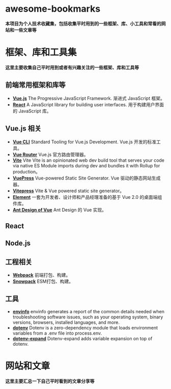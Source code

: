 # awesome-bookmarks

**本项目为个人技术收藏集，包括收集平时用到的一些框架、库、小工具和常看的网站和一些文章等**

# 框架、库和工具集
**这里主要收集自己平时用到或者有兴趣关注的一些框架、库和工具等**

## 前端常用框架和库等
- [**Vue.js**](https://github.com/vuejs/vue) The Progressive JavaScript Framework. 渐进式 JavaScript 框架。
- [**React**](https://github.com/facebook/react) A JavaScript library for building user interfaces. 用于构建用户界面的 JavaScript 库。

## Vue.js 相关
- [**Vue CLI**](https://github.com/vuejs/vue-cli) Standard Tooling for Vue.js Development. Vue.js 开发的标准工具。
- [**Vue Router**](https://github.com/vuejs/vue-router) Vue.js 官方路由管理器。
- [**Vite**](https://github.com/vitejs/vite) Vite Vite is an opinionated web dev build tool that serves your code via native ES Module imports during dev and bundles it with Rollup for production。
- [**VuePress**](https://github.com/vuejs/vuepress) Vue-powered Static Site Generator. Vue 驱动的静态网站生成器。
- [**Vitepress**](https://github.com/vuejs/vitepress) Vite & Vue powered static site generator。
- [**Element**](https://github.com/ElemeFE/element) 一套为开发者、设计师和产品经理准备的基于 Vue 2.0 的桌面端组件库。
- [**Ant Design of Vue**](https://github.com/vueComponent/ant-design-vue) Ant Design 的 Vue 实现。
  
## React

## Node.js

## 工程相关
- [**Webpack**](https://github.com/webpack/webpack) 前端打包、构建。
- [**Snowpack**](https://github.com/pikapkg/snowpack) ESM打包、构建。

## 工具
- [**envinfo**](https://github.com/tabrindle/envinfo) envinfo generates a report of the common details needed when troubleshooting software issues, such as your operating system, binary versions, browsers, installed languages, and more.
- [**dotenv**](https://github.com/motdotla/dotenv) Dotenv is a zero-dependency module that loads environment variables from a .env file into process.env. 
- [**dotenv-expand**](https://www.npmjs.com/package/dotenv-expand) Dotenv-expand adds variable expansion on top of dotenv.

# 网站和文章
**这里主要汇总一下自己平时看到的文章分享等**
